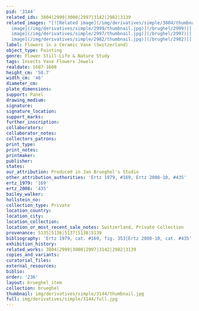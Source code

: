 ```yaml
---
pid: '3144'
related_ids: 3804|2999|3000|2997|3142|2982|3139
related_images: "[![Related image](/img/derivatives/simple/3804/thumbnail.jpg)](/brughel/3804)|[![Related
  image](/img/derivatives/simple/2999/thumbnail.jpg)](/brughel/2999)|[![Related image](/img/derivatives/simple/3000/thumbnail.jpg)](/brughel/3000)|[![Related
  image](/img/derivatives/simple/2997/thumbnail.jpg)](/brughel/2997)|[![Related image](/img/derivatives/simple/3142/thumbnail.jpg)](/brughel/3142)|[![Related
  image](/img/derivatives/simple/2982/thumbnail.jpg)](/brughel/2982)|[![Related image](/img/derivatives/simple/3139/thumbnail.jpg)](/brughel/3139)"
label: Flowers in a Ceramic Vase (Switzerland)
object_type: Painting
genre: Flower Still-Life & Nature Study
tags: Insects Vase Flowers Jewels
realdate: 1607-1608
height_cm: '58.7'
width_cm: '46'
diameter_cm: 
plate_dimensions: 
support: Panel
drawing_medium: 
signature: 
signature_location: 
support_marks: 
further_inscription: 
collaborators: 
collaborator_notes: 
collectors_patrons: 
print_type: 
print_notes: 
printmaker: 
publisher: 
states: 
our_attribution: Produced in Jan Brueghel's Studio
other_attribution_authorities: 'Ertz 1979, #169, Ertz 2008-10, #435'
ertz_1979: '169'
ertz_2008: '435'
bailey_walker: 
hollstein_no: 
collection_type: Private
location_country: 
location_city: 
location_collection: 
location_or_most_recent_sale_notes: Switzerland, Private Collection
provenance: 5135|5136|5137|5138|5139
bibliography: 'Ertz 1979, cat. #169, fig. 353|Ertz 2008-10, cat. #435'
exhibition_history: 
related_works: 3804|2999|3000|2997|3142|2982|3139
copies_and_variants: 
curatorial_files: 
external_resources: 
biblio: 
order: '236'
layout: brueghel_item
collection: brueghel
thumbnail: img/derivatives/simple/3144/thumbnail.jpg
full: img/derivatives/simple/3144/full.jpg
---
```

